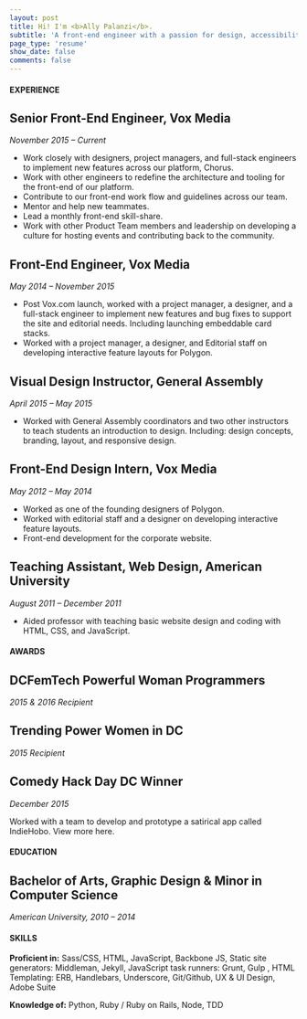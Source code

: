 ```yaml
---
layout: post
title: Hi! I'm <b>Ally Palanzi</b>.
subtitle: 'A front-end engineer with a passion for design, accessibility, and making the world a little brighter.'
page_type: 'resume'
show_date: false
comments: false
---
```


#### EXPERIENCE

## Senior Front-End Engineer, Vox Media
*November 2015 – Current*

  - Work closely with designers, project managers, and full-stack engineers to implement new features across our platform, Chorus.
  - Work with other engineers to redefine the architecture and tooling for the front-end of our platform.
  - Contribute to our front-end work flow and guidelines across our team.
  - Mentor and help new teammates.
  - Lead a monthly front-end skill-share.
  - Work with other Product Team members and leadership on developing a culture for hosting events and contributing back to the community.

## Front-End Engineer, Vox Media
*May 2014 – November 2015*

  - Post Vox.com launch, worked with a project manager, a designer, and a full-stack engineer to implement new features and bug fixes to support the site and editorial needs. Including launching embeddable card stacks.
  - Worked with a project manager, a designer, and Editorial staff on developing interactive feature layouts for Polygon.

## Visual Design Instructor, General Assembly
*April 2015 – May 2015*

  - Worked with General Assembly coordinators and two other instructors to teach students an introduction to design. Including: design concepts, branding, layout, and responsive design.

## Front-End Design Intern, Vox Media
*May 2012 – May 2014*

  - Worked as one of the founding designers of Polygon.
  - Worked with editorial staff and a designer on developing interactive feature layouts.
  - Front-end development for the corporate website.

## Teaching Assistant, Web Design, American University
*August 2011 – December 2011*

  - Aided professor with teaching basic website design and coding with HTML, CSS, and JavaScript.

#### AWARDS

## DCFemTech Powerful Woman Programmers
*2015 & 2016 Recipient*
<p></p>

## Trending Power Women in DC
*2015 Recipient*
<p></p>

## Comedy Hack Day DC Winner
*December 2015*

Worked with a team to develop and prototype a satirical app called IndieHobo. View more here.

#### EDUCATION

## Bachelor of Arts, Graphic Design & Minor in Computer Science
*American University, 2010 – 2014*
<p></p>

#### SKILLS

**Proficient in:** Sass/CSS, HTML, JavaScript, Backbone JS, Static site generators: Middleman, Jekyll, JavaScript task runners: Grunt, Gulp
, HTML Templating: ERB, Handlebars, Underscore, Git/Github, UX & UI Design, Adobe Suite

**Knowledge of:** Python, Ruby / Ruby on Rails, Node, TDD

